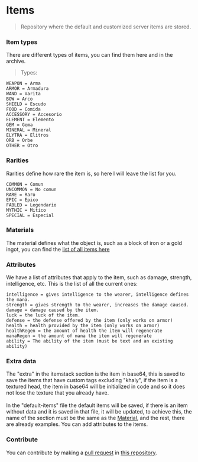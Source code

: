 # Items
> Repository where the default and customized server items are stored.
### Item types
There are different types of items, you can find them here and in the archive.
> Types:
```
WEAPON = Arma
ARMOR = Armadura
WAND = Varita
BOW = Arco
SHIELD = Escudo
FOOD = Comida
ACCESSORY = Accesorio
ELEMENT = Elemento
GEM = Gema
MINERAL = Mineral
ELYTRA = Elitros
ORB = Orbe
OTHER = Otro
```
### Rarities
Rarities define how rare the item is, so here I will leave the list for you.
```
COMMON = Comun
UNCOMMON = No comun
RARE = Raro
EPIC = Epico
FABLED = Legendario
MYTHIC = Mitico
SPECIAL = Especial
```
### Materials
The material defines what the object is, such as a block of iron or a gold ingot, you can find the [list of all items here](https://helpch.at/docs/1.12.2/index.html?org/bukkit/Material.html)
### Attributes
We have a list of attributes that apply to the item, such as damage, strength, intelligence, etc. This is the list of all the current ones:
```
intelligence = gives intelligence to the wearer, intelligence defines the mana.
strength = gives strength to the wearer, increases the damage caused.
damage = damage caused by the item.
luck = the luck of the item.
defense = the defense offered by the item (only works on armor)
health = health provided by the item (only works on armor)
healthRegen = the amount of health the item will regenerate
manaRegen = the amount of mana the item will regenerate
ability = The ability of the item (must be text and an existing ability)
```
### Extra data
The "extra" in the itemstack section is the item in base64, this is saved to save the items that have custom tags excluding "khaly", if the item is a textured head, the item in base64 will be initialized in code and so it does not lose the texture that you already have.
<br><br>
In the "default-items" file the default items will be saved, if there is an item without data and it is saved in that file, it will be updated, to achieve this, the name of the section must be the same as the [Material](https://helpch.at/docs/1.12.2/index.html?org/bukkit/Material.html), and the rest, there are already examples. You can add attributes to the items.
<br>
### Contribute
You can contribute by making a [pull request](https://github.com/KhalyRPG/khaly-items/pulls) in [this repository](https://github.com/KhalyRPG/khaly-items/).
